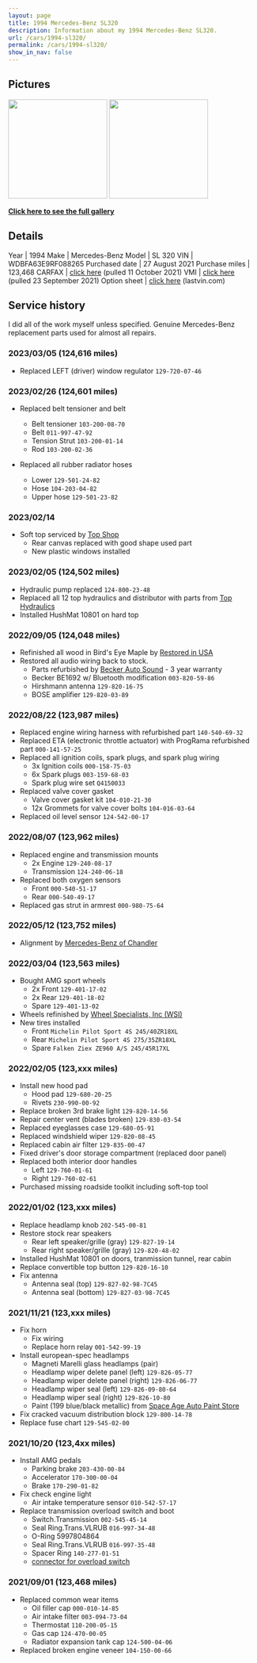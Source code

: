 ```yaml
---
layout: page
title: 1994 Mercedes-Benz SL320
description: Information about my 1994 Mercedes-Benz SL320.
url: /cars/1994-sl320/
permalink: /cars/1994-sl320/
show_in_nav: false
---
```


## Pictures

<a href="/assets/cars-1994-sl320-1.jpg"><image src="/assets/cars-1994-sl320-1.jpg" height="200px" /></a>
<a href="/assets/cars-1994-sl320-2.png"><image src="/assets/cars-1994-sl320-2.png" height="200px" /></a>

**[Click here to see the full gallery](/cars/1994-sl320/gallery/)**

## Details

Year | 1994
Make | Mercedes-Benz
Model | SL 320
VIN | WDBFA63E9RF088265
Purchased date | 27 August 2021
Purchase miles | 123,468
CARFAX | [click here](/assets/cars-1994-sl320-carfax-11oct2021.PDF) (pulled 11 October 2021)
VMI | [click here](/assets/cars-1994-sl320-vmi-23sep2021.pdf) (pulled 23 September 2021)
Option sheet | [click here](https://www.lastvin.com/vin/1NZMgEKnox7darnlo) (lastvin.com)

## Service history

I did all of the work myself unless specified.
Genuine Mercedes-Benz replacement parts used for almost all repairs.

### 2023/03/05 (124,616 miles)
- Replaced LEFT (driver) window regulator `129-720-07-46`


### 2023/02/26 (124,601 miles)
- Replaced belt tensioner and belt
    - Belt tensioner `103-200-08-70`
    - Belt `011-997-47-92`
    - Tension Strut `103-200-01-14`
    - Rod `103-200-02-36`

- Replaced all rubber radiator hoses
    - Lower `129-501-24-82`
    - Hose `104-203-04-82`
    - Upper hose `129-501-23-82`

### 2023/02/14
- Soft top serviced by [Top Shop](https://www.aztopshop.com/)
    - Rear canvas replaced with good shape used part
    - New plastic windows installed

### 2023/02/05 (124,502 miles)
- Hydraulic pump replaced `124-800-23-48`
- Replaced all 12 top hydraulics and distributor with parts from [Top Hydraulics](https://tophydraulics.com/)
- Installed HushMat 10801 on hard top


### 2022/09/05 (124,048 miles)
- Refinished all wood in Bird's Eye Maple by [Restored in USA](https://restoredinusa.com/)
- Restored all audio wiring back to stock.
    - Parts refurbished by [Becker Auto Sound](http://beckerautosound.com/) - 3 year warranty
    - Becker BE1692 w/ Bluetooth modification `003-820-59-86`
    - Hirshmann antenna `129-820-16-75`
    - BOSE amplifier `129-820-03-89`


### 2022/08/22 (123,987 miles)
- Replaced engine wiring harness with refurbished part `140-540-69-32`
- Replaced ETA (electronic throttle actuator) with ProgRama refurbished part `000-141-57-25`
- Replaced all ignition coils, spark plugs, and spark plug wiring
    - 3x Ignition coils `000-158-75-03`
    - 6x Spark plugs `003-159-68-03`
    - Spark plug wire set `Q4150033`
- Replaced valve cover gasket
    - Valve cover gasket kit `104-010-21-30`
    - 12x Grommets for valve cover bolts `104-016-03-64`
- Replaced oil level sensor `124-542-00-17`

### 2022/08/07 (123,962 miles)
- Replaced engine and transmission mounts
    - 2x Engine `129-240-08-17`
    - Transmission `124-240-06-18`
- Replaced both oxygen sensors
    - Front `000-540-51-17`
    - Rear `000-540-49-17`
- Replaced gas strut in armrest `000-980-75-64`

### 2022/05/12 (123,752 miles)
- Alignment by [Mercedes-Benz of Chandler](https://www.mercedesbenzofchandler.com/service/)

### 2022/03/04 (123,563 miles)
- Bought AMG sport wheels
    - 2x Front `129-401-17-02`
    - 2x Rear `129-401-18-02`
    - Spare `129-401-13-02`
- Wheels refinished by [Wheel Specialists, Inc (WSI)](https://www.wheelspecialists.com/)
- New tires installed
    - Front `Michelin Pilot Sport 4S 245/40ZR18XL`
    - Rear `Michelin Pilot Sport 4S 275/35ZR18XL`
    - Spare `Falken Ziex ZE960 A/S 245/45R17XL`


### 2022/02/05 (123,xxx miles)
- Install new hood pad
    - Hood pad `129-680-20-25`
    - Rivets `230-990-00-92`
- Replace broken 3rd brake light `129-820-14-56`
- Repair center vent (blades broken) `129-830-03-54`
- Replaced eyeglasses case `129-680-05-91`
- Replaced windshield wiper `129-820-08-45`
- Replaced cabin air filter `129-835-00-47`
- Fixed driver's door storage compartment (replaced door panel)
- Replaced both interior door handles
    - Left `129-760-01-61`
    - Right `129-760-02-61`
- Purchased missing roadside toolkit including soft-top tool


### 2022/01/02 (123,xxx miles)
- Replace headlamp knob `202-545-00-81`
- Restore stock rear speakers
    - Rear left speaker/grille (gray) `129-827-19-14`
    - Rear right speaker/grille (gray) `129-820-48-02`
- Installed HushMat 10801 on doors, tranmission tunnel, rear cabin
- Replace convertible top button `129-820-16-10`
- Fix antenna
    - Antenna seal (top) `129-827-02-98-7C45`
    - Antenna seal (bottom) `129-827-03-98-7C45`

### 2021/11/21 (123,xxx miles)
- Fix horn
    - Fix wiring
    - Replace horn relay `001-542-99-19`
- Install european-spec headlamps
    - Magneti Marelli glass headlamps (pair)
    - Headlamp wiper delete panel (left) `129-826-05-77`
    - Headlamp wiper delete panel (right) `129-826-06-77`
    - Headlamp wiper seal (left) `129-826-09-80-64`
    - Headlamp wiper seal (right) `129-826-10-80`
    - Paint (199 blue/black metallic) from [Space Age Auto Paint Store](https://spaceagepaint.com/)
- Fix cracked vacuum distribution block `129-800-14-78`
- Replace fuse chart `129-545-02-00`

### 2021/10/20 (123,4xx miles)
- Install AMG pedals
    - Parking brake `203-430-00-84`
    - Accelerator `170-300-00-04`
    - Brake `170-290-01-82`
- Fix check engine light
    - Air intake temperature sensor `010-542-57-17`
- Replace transmission overload switch and boot
    - Switch.Transmission `002-545-45-14`
    - Seal Ring.Trans.VLRUB `016-997-34-48`
    - O-Ring 5997804864
    - Seal Ring.Trans.VLRUB `016-997-35-48`
    - Spacer Ring `140-277-01-51`
    - [connector for overload switch](https://kurth-classics-autoparts.de/gb/electric/39-connector-for-overload-switch.html)

### 2021/09/01 (123,468 miles)
- Replaced common wear items
    - Oil filler cap `000-010-14-85`
    - Air intake filter `003-094-73-04`
    - Thermostat `110-200-05-15`
    - Gas cap `124-470-00-05`
    - Radiator expansion tank cap `124-500-04-06`
- Replaced broken engine veneer `104-150-00-66`
